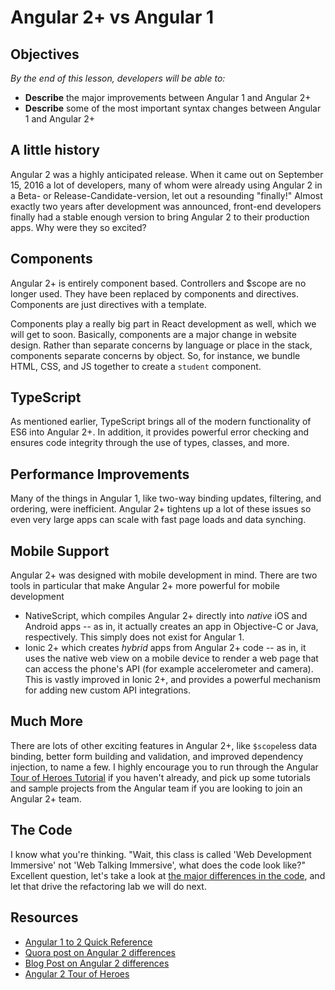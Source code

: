 <!--Actually 2:14 -->

<!--Hook: So now you know Angular 2+ pretty well, well enough to build a full-stack Single Page App with it.  Lots of dev shops now are switching from Angular 1.x, though, so you'll want to get some exposure to it.  If you are looking at jobs now that require Angular 2+, I highly encourage you to take this brief introduction to the next level.  You should probably choose Angular 1 or an Angular topic for your lightning talk in Unit 4, and try to use Angular 4 in your Project 4.  -->

<!--WDI6 9:12 -->
<!--WDI3 11:01 -->
<!--1:30 15 minutes -->

<!--WDI4 9:04 -->

# Angular 2+ vs Angular 1

## Objectives
*By the end of this lesson, developers will be able to:*

- **Describe** the major improvements between Angular 1 and Angular 2+
- **Describe** some of the most important syntax changes between Angular 1 and Angular 2+

## A little history

Angular 2 was a highly anticipated release.  When it came out on September 15, 2016 a lot of developers, many of whom were already using Angular 2 in a Beta- or Release-Candidate-version, let out a resounding "finally!"  Almost exactly two years after development was announced, front-end developers finally had a stable enough version to bring Angular 2 to their production apps.  Why were they so excited?

## Components

Angular 2+ is entirely component based. Controllers and $scope are no longer used. They have been replaced by components and directives. Components are just directives with a template.

Components play a really big part in React development as well, which we will get to soon.  Basically, components are a major change in website design.  Rather than separate concerns by language or place in the stack, components separate concerns by object.  So, for instance, we bundle HTML, CSS, and JS together to create a `student` component.

## TypeScript

As mentioned earlier, TypeScript brings all of the modern functionality of ES6 into Angular 2+.  In addition, it provides powerful error checking and ensures code integrity through the use of types, classes, and more.

## Performance Improvements

Many of the things in Angular 1, like two-way binding updates, filtering, and ordering, were inefficient.  Angular 2+ tightens up a lot of these issues so even very large apps can scale with fast page loads and data synching.

## Mobile Support

Angular 2+ was designed with mobile development in mind.  There are two tools in particular that make Angular 2+ more powerful for mobile development

- NativeScript, which compiles Angular 2+ directly into *native* iOS and Android apps -- as in, it actually creates an app in Objective-C or Java, respectively.  This simply does not exist for Angular 1.
- Ionic 2+ which creates *hybrid* apps from Angular 2+ code -- as in, it uses the native web view on a mobile device to render a web page that can access the phone's API (for example accelerometer and camera).  This is vastly improved in Ionic 2+, and provides a powerful mechanism for adding new custom API integrations.

## Much More

There are lots of other exciting features in Angular 2+, like `$scope`less data binding, better form building and validation, and improved dependency injection, to name a few.  I highly encourage you to run through the Angular [Tour of Heroes Tutorial](https://angular.io/tutorial) if you haven't already, and pick up some tutorials and sample projects from the Angular team if you are looking to join an Angular 2+ team.

<!--Actually 2:22 -->

<!--11:10 WDI3-->
<!--1:45 15 minutes -->

## The Code

I know what you're thinking.  "Wait, this class is called 'Web Development Immersive' not 'Web Talking Immersive', what does the code look like?"  Excellent question, let's take a look at [the major differences in the code](https://angular.io/guide/ajs-quick-reference), and let that drive the refactoring lab we will do next.

<!--WDI4 9:15, coming back 9:20 to talk, 9:24 done -->
<!--11:26 WDI3 -->
<!--Actually 2:40 -->
<!--WDI6, turning over to devs 9:21, coming back 9:30 -->

## Resources

- [Angular 1 to 2 Quick Reference](https://angular.io/guide/ajs-quick-reference)
- [Quora post on Angular 2 differences](https://www.quora.com/What-is-the-difference-between-AngularJs-and-Angular-2)
- [Blog Post on Angular 2 differences](https://dzone.com/articles/typed-front-end-with-angular-2)
- [Angular 2 Tour of Heroes](https://angular.io/tutorial)
